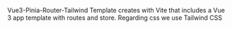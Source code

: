 Vue3-Pinia-Router-Tailwind
Template creates with Vite that includes a Vue 3 app template with routes and store. Regarding css we use Tailwind CSS